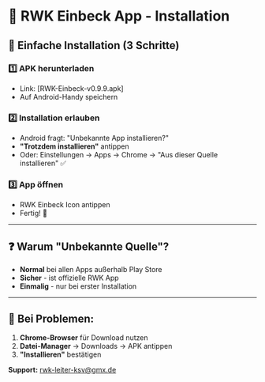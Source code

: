 # 📱 RWK Einbeck App - Installation

## 🚀 **Einfache Installation (3 Schritte)**

### 1️⃣ **APK herunterladen**
- Link: [RWK-Einbeck-v0.9.9.apk]
- Auf Android-Handy speichern

### 2️⃣ **Installation erlauben** 
- Android fragt: "Unbekannte App installieren?"
- **"Trotzdem installieren"** antippen
- Oder: Einstellungen → Apps → Chrome → "Aus dieser Quelle installieren" ✅

### 3️⃣ **App öffnen**
- RWK Einbeck Icon antippen
- Fertig! 🎉

---

## ❓ **Warum "Unbekannte Quelle"?**
- **Normal** bei allen Apps außerhalb Play Store
- **Sicher** - ist offizielle RWK App
- **Einmalig** - nur bei erster Installation

---

## 🔧 **Bei Problemen:**
1. **Chrome-Browser** für Download nutzen
2. **Datei-Manager** → Downloads → APK antippen
3. **"Installieren"** bestätigen

**Support:** rwk-leiter-ksv@gmx.de